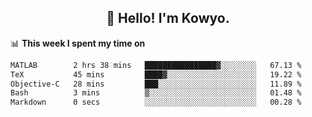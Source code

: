<h2 align="center">👋 Hello! I'm Kowyo.</h2>

📊 **This week I spent my time on**
<!--START_SECTION:waka-->

```txt
MATLAB        2 hrs 38 mins   ████████████████▓░░░░░░░░   67.13 %
TeX           45 mins         ████▓░░░░░░░░░░░░░░░░░░░░   19.22 %
Objective-C   28 mins         ███░░░░░░░░░░░░░░░░░░░░░░   11.89 %
Bash          3 mins          ▒░░░░░░░░░░░░░░░░░░░░░░░░   01.48 %
Markdown      0 secs          ░░░░░░░░░░░░░░░░░░░░░░░░░   00.28 %
```

<!--END_SECTION:waka-->


